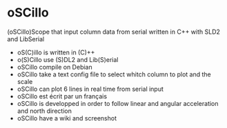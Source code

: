 # oSCillo

(oSCillo)Scope that input column data from serial written in C++ with SLD2 and LibSerial

* oS(C)illo is written in (C)++
* o(S)Cillo use (S)DL2 and Lib(S)erial
* oSCillo compile on Debian
* oSCillo take a text config file to select whitch column to plot and the scale
* oSCillo can plot 6 lines in real time from serial input
* oSCillo est écrit par un français
* oSCillo is developped in order to follow linear and angular acceleration and north direction
* oSCillo have a wiki and screenshot

